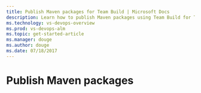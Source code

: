 ```yaml
---
title: Publish Maven packages for Team Build | Microsoft Docs
description: Learn how to publish Maven packages using Team Build for Team Services and TFS as part of your Java DevOps pipeline.
ms.technology: vs-devops-overview 
ms.prod: vs-devops-alm
ms.topic: get-started-article  
ms.manager: douge
ms.author: douge
ms.date: 07/18/2017
---
```


# Publish Maven packages